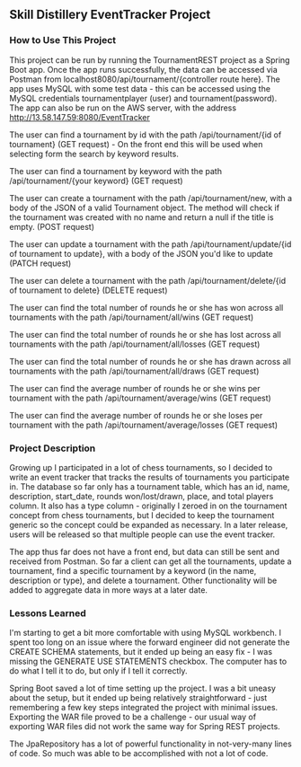 ## Skill Distillery EventTracker Project

### How to Use This Project

This project can be run by running the TournamentREST project as a Spring Boot app. Once the app runs successfully, the data can be accessed via Postman from localhost8080/api/tournament/{controller route here}. The app uses MySQL with some test data - this can be accessed using the MySQL credentials tournamentplayer (user) and tournament(password). The app can also be run on the AWS server, with the address http://13.58.147.59:8080/EventTracker

The user can find a tournament by id with the path /api/tournament/{id of tournament} (GET request) - On the front end this will be used when selecting form the search by keyword results.

The user can find a tournament by keyword with the path /api/tournament/{your keyword} (GET request)

The user can create a tournament with the path /api/tournament/new, with a body of the JSON of a valid Tournament object. The method will check if the tournament was created with no name and return a null if the title is empty.  (POST request)

The user can update a tournament with the path /api/tournament/update/{id of tournament to update}, with a body of the JSON you'd like to update (PATCH request)

The user can delete a tournament with the path /api/tournament/delete/{id of tournament to delete} (DELETE request)

The user can find the total number of rounds he or she has won across all tournaments with the path /api/tournament/all/wins (GET request)

The user can find the total number of rounds he or she has lost across all tournaments with the path /api/tournament/all/losses (GET request)

The user can find the total number of rounds he or she has drawn across all tournaments with the path /api/tournament/all/draws (GET request)

The user can find the average number of rounds he or she wins per tournament with the path /api/tournament/average/wins (GET request)

The user can find the average number of rounds he or she loses per tournament with the path /api/tournament/average/losses (GET request)

### Project Description

Growing up I participated in a lot of chess tournaments, so I decided to write an event tracker that tracks the results of tournaments you participate in. The database so far only has a tournament table, which has an id, name, description, start_date, rounds won/lost/drawn, place, and total players column. It also has a type column - originally I zeroed in on the tournament concept from chess tournaments, but I decided to keep the tournament generic so the concept could be expanded as necessary. In a later release, users will be released so that multiple people can use the event tracker.

The app thus far does not have a front end, but data can still be sent and received from Postman. So far a client can get all the tournaments, update a tournament, find a specific tournament by a keyword (in the name, description or type), and delete a tournament. Other functionality will be added to aggregate data in more ways at a later date.

### Lessons Learned

I'm starting to get a bit more comfortable with using MySQL workbench. I spent too long on an issue where the forward engineer did not generate the CREATE SCHEMA statements, but it ended up being an easy fix - I was missing the GENERATE USE STATEMENTS checkbox. The computer has to do what I tell it to do, but only if I tell it correctly.

Spring Boot saved a lot of time setting up the project. I was a bit uneasy about the setup, but it ended up being relatively straightforward - just remembering a few key steps integrated the project with minimal issues. Exporting the WAR file proved to be a challenge - our usual way of exporting WAR files did not work the same way for Spring REST projects.

The JpaRepository has a lot of powerful functionality in not-very-many lines of code. So much was able to be accomplished with not a lot of code.
